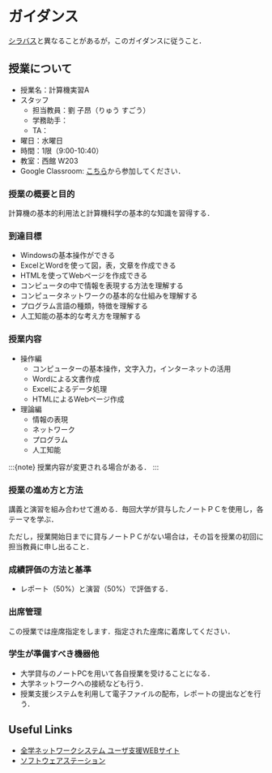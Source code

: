 # ガイダンス

[シラバス](https://syllabus.hosei.ac.jp/web/preview.php?no_id=2513953&nendo=2025&gakubueng=AP&t_mode=pc&radd=)と異なることがあるが，このガイダンスに従うこと．

## 授業について

- 授業名：計算機実習A
- スタッフ
  - 担当教員：劉 子昂（りゅう すごう）
  - 学務助手：
  - TA：
- 曜日：水曜日
- 時間：1限（9:00-10:40）
- 教室：西館 W203
- Google Classroom: [こちら](https://classroom.google.com/c/NzYyMTI5NTMwNjk1?cjc=fhdwwdgz)から参加してください．

### 授業の概要と目的

計算機の基本的利用法と計算機科学の基本的な知識を習得する．

### 到達目標

- Windowsの基本操作ができる
- ExcelとWordを使って図，表，文章を作成できる
- HTMLを使ってWebページを作成できる
- コンピュータの中で情報を表現する方法を理解する
- コンピュータネットワークの基本的な仕組みを理解する
- プログラム言語の種類，特徴を理解する
- 人工知能の基本的な考え方を理解する

### 授業内容

- 操作編
  - コンピューターの基本操作，文字入力，インターネットの活用
  - Wordによる文書作成
  - Excelによるデータ処理
  - HTMLによるWebページ作成
- 理論編
  - 情報の表現
  - ネットワーク
  - プログラム
  - 人工知能

:::{note}
授業内容が変更される場合がある．
:::

### 授業の進め方と方法

講義と演習を組み合わせて進める．毎回大学が貸与したノートＰＣを使用し，各テーマを学ぶ．

ただし，授業開始日までに貸与ノートＰＣがない場合は，その旨を授業の初回に担当教員に申し出ること．

### 成績評価の方法と基準

- レポート（50%）と演習（50%）で評価する．

### 出席管理

この授業では座席指定をします．指定された座席に着席してください．

### 学生が準備すべき機器他

- 大学貸与のノートPCを用いて各自授業を受けることになる．
- 大学ネットワークへの接続なども行う．
- 授業支援システムを利用して電子ファイルの配布，レポートの提出などを行う．

## Useful Links

- [全学ネットワークシステム ユーザ支援WEBサイト](https://netsys.hosei.ac.jp/)
- [ソフトウェアステーション](https://software.k.hosei.ac.jp/)